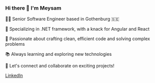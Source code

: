 ### Hi there 👋 I'm Meysam


👨‍💻 Senior Software Engineer based in Gothenburg 🇸🇪

🔧 Specializing in .NET framework, with a knack for Angular and React

🌟 Passionate about crafting clean, efficient code and solving complex problems

📚 Always learning and exploring new technologies

💬 Let's connect and collaborate on exciting projects!

[LinkedIn](https://www.linkedin.com/in/meysam-faghfouri-097357109/)
